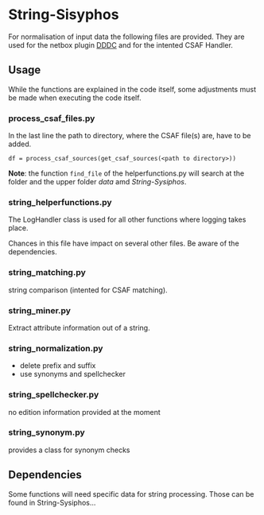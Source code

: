 # String-Sisyphos

For normalisation of input data the following files are provided. They are used for the netbox plugin [DDDC](../DDDC-Netbox-plugin) and for the intented CSAF Handler.

## Usage

While the functions are explained in the code itself, some adjustments must be made when executing the code itself.

### process_csaf_files.py

In the last line the path to directory, where the CSAF file(s) are, have to be added.

 ```text
df = process_csaf_sources(get_csaf_sources(<path to directory>))
 ```

 **Note**: the function `find_file` of the helperfunctions.py will search at the folder and the upper folder *data* amd *String-Sysiphos*.

### string_helperfunctions.py
  
  The LogHandler class is used for all other functions where logging takes place.

  Chances in this file have impact on several other files. Be aware of the dependencies.

### string_matching.py

  string comparison (intented for CSAF matching).

### string_miner.py

  Extract attribute information out of a string.

### string_normalization.py

- delete prefix and suffix
- use synonyms and spellchecker

### string_spellchecker.py

  no edition information provided at the moment

### string_synonym.py

  provides a class for synonym checks

## Dependencies

Some functions will need specific data for string processing. Those can be found in String-Sysiphos...
